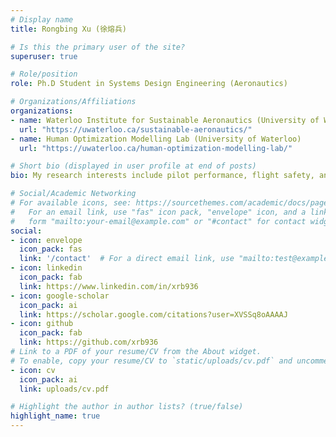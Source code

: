 ```yaml
---
# Display name
title: Rongbing Xu (徐熔兵)

# Is this the primary user of the site?
superuser: true

# Role/position
role: Ph.D Student in Systems Design Engineering (Aeronautics)

# Organizations/Affiliations
organizations:
- name: Waterloo Institute for Sustainable Aeronautics (University of Waterloo)
  url: "https://uwaterloo.ca/sustainable-aeronautics/"
- name: Human Optimization Modelling Lab (University of Waterloo)
  url: "https://uwaterloo.ca/human-optimization-modelling-lab/"

# Short bio (displayed in user profile at end of posts)
bio: My research interests include pilot performance, flight safety, and cognitive modelling.

# Social/Academic Networking
# For available icons, see: https://sourcethemes.com/academic/docs/page-builder/#icons
#   For an email link, use "fas" icon pack, "envelope" icon, and a link in the
#   form "mailto:your-email@example.com" or "#contact" for contact widget.
social:
- icon: envelope
  icon_pack: fas
  link: '/contact'  # For a direct email link, use "mailto:test@example.org".
- icon: linkedin
  icon_pack: fab
  link: https://www.linkedin.com/in/xrb936
- icon: google-scholar
  icon_pack: ai
  link: https://scholar.google.com/citations?user=XVSSq8oAAAAJ
- icon: github
  icon_pack: fab
  link: https://github.com/xrb936
# Link to a PDF of your resume/CV from the About widget.
# To enable, copy your resume/CV to `static/uploads/cv.pdf` and uncomment the lines below.
- icon: cv
  icon_pack: ai
  link: uploads/cv.pdf

# Highlight the author in author lists? (true/false)
highlight_name: true
---
```

